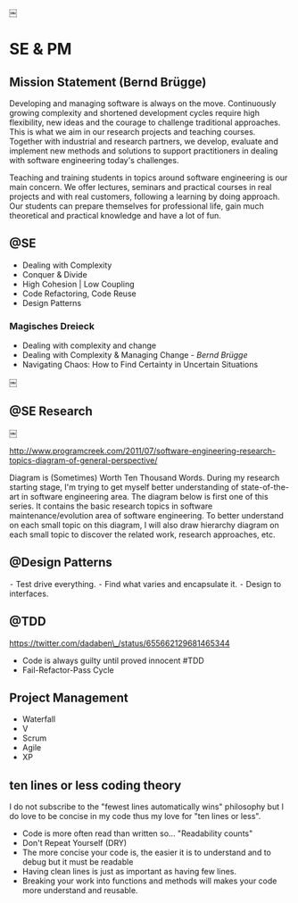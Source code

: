 ￼
# SE & PM

## Mission Statement (Bernd Brügge)

Developing and managing software is always on the move. Continuously growing complexity and shortened development cycles require high flexibility, new ideas and the courage to challenge traditional approaches. This is what we aim in our research projects and teaching courses.
Together with industrial and research partners, we develop, evaluate and implement new methods and solutions to support practitioners in dealing with software engineering today's challenges.
 
Teaching and training students in topics around software engineering is our main concern. We offer lectures, seminars and practical courses in real projects and with real customers, following a learning by doing approach. Our students can prepare themselves for professional life, gain much theoretical and practical knowledge and have a lot of fun.

## @SE

- Dealing with Complexity
- Conquer & Divide
- High Cohesion | Low Coupling 
- Code Refactoring, Code Reuse 
- Design Patterns

### Magisches Dreieck

* Dealing with complexity and change
* Dealing with Complexity & Managing Change - *Bernd Brügge*
* Navigating Chaos: How to Find Certainty in Uncertain Situations

￼

## @SE Research

￼

http://www.programcreek.com/2011/07/software-engineering-research-topics-diagram-of-general-perspective/

Diagram is (Sometimes) Worth Ten Thousand Words.
During my research starting stage, I'm trying to get myself better understanding of state-of-the-art in software engineering area. The diagram below is first one of this series. It contains the basic research topics in software maintenance/evolution area of software engineering. To better understand on each small topic on this diagram, I will also draw hierarchy diagram on each small topic to discover the related work, research approaches, etc.

## @Design Patterns

⁃ Test drive everything.
⁃ Find what varies and encapsulate it.
⁃ Design to interfaces.

## @TDD

https://twitter.com/dadaben\_/status/655662129681465344

- Code is always guilty until proved innocent #TDD
- Fail-Refactor-Pass Cycle

## Project Management

- Waterfall
- V
- Scrum 
- Agile 
- XP

## ten lines or less coding theory

I do not subscribe to the "fewest lines automatically wins" philosophy but I do love to be concise in my code thus my love for "ten lines or less".

- Code is more often read than written so... "Readability counts"
- Don't Repeat Yourself (DRY)
- The more concise your code is, the easier it is to understand and to debug but it must be readable
- Having clean lines is just as important as having few lines.
- Breaking your work into functions and methods will makes your code more understand and reusable.